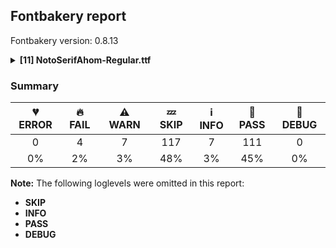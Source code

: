 ## Fontbakery report

Fontbakery version: 0.8.13

<details><summary><b>[11] NotoSerifAhom-Regular.ttf</b></summary><div><details><summary>🔥 <b>FAIL:</b> Version number has increased since previous release on Google Fonts? (<a href="https://font-bakery.readthedocs.io/en/stable/fontbakery/profiles/googlefonts.html#com.google.fonts/check/version_bump">com.google.fonts/check/version_bump</a>)</summary><div>


* 🔥 **FAIL** Version number 2.0059967041015625 is equal to version on Google Fonts.
* 🔥 **FAIL** Version number 2.0059967041015625 is equal to version on Google Fonts GitHub repo.
</div></details><details><summary>🔥 <b>FAIL:</b> Noto fonts must have an ARTICLE.en_us.html file (<a href="https://font-bakery.readthedocs.io/en/stable/fontbakery/profiles/googlefonts.html#com.google.fonts/check/description/noto_has_article">com.google.fonts/check/description/noto_has_article</a>)</summary><div>


* 🔥 **FAIL** This is a Noto font but it lacks an ARTICLE.en_us.html file [code: missing-article]
</div></details><details><summary>🔥 <b>FAIL:</b> Ensure soft_dotted characters lose their dot when combined with marks that replace the dot. (<a href="https://font-bakery.readthedocs.io/en/stable/fontbakery/profiles/universal.html#com.google.fonts/check/soft_dotted">com.google.fonts/check/soft_dotted</a>)</summary><div>


* 🔥 **FAIL** The dot of soft dotted characters used in orthographies must disappear in the following strings: į̀ į́ į̂ į̃ į̄ į̌

The dot of soft dotted characters should disappear in other cases, for example: į̆ į̇ į̈ į̊ į̋ į̒ į̦̀ į̦́ į̦̂ į̦̃ į̦̄ į̦̆ į̦̇ į̦̈ į̦̊ į̦̋ į̦̌ į̦̒ į̧̀ į̧́ [code: soft-dotted]
</div></details><details><summary>🔥 <b>FAIL:</b> Check that texts shape as per expectation (<a href="https://font-bakery.readthedocs.io/en/stable/fontbakery/profiles/<Section: Shaping Checks>.html#com.google.fonts/check/shaping/regression">com.google.fonts/check/shaping/regression</a>)</summary><div>


* 🔥 **FAIL** qa/shaping_tests/ahom.json: Expected and actual shaping not matching
<div class="shaping">


<style type="text/css">
    @font-face {font-family: "TestFont"; src: url(../../fonts/NotoSerifAhom/googlefonts/ttf/NotoSerifAhom-Regular.ttf);}
    .tf { font-family: "TestFont"; }
    .shaping pre { font-size: 1.2rem; }
    .shaping li {
        font-size: 1.2rem;
        border-top: 1px solid #ddd;
        padding: 12px;
        margin-top: 12px;
    }
    .shaping-svg {
        height: 100px;
        margin: 10px;
        transform: matrix(1, 0, 0, -1, 0, 0);
    }
</style>

<h4>qa/shaping_tests/ahom.json: Expected and actual shaping not matching</h4>


</div>
<div class="shaping">

<li>Shaping did not match: <span class="tf">𑜃𑜢𑜤</span> (notofonts/noto-fonts#1372)</li>


<pre>Expected: na_ahom=0+879|iSign_ahom=0@-231,0+0|uSign_ahom=0@-234,0+0</pre>



<pre>Got     : na_ahom=0+648|i_u_ahom=0+275</pre>


Got: <svg class="shaping-svg" xmlns="http://www.w3.org/2000/svg" viewBox="0 0 923 2655" transform="matrix(1 0 0 -1 0 0)">
<path d="M481.0,-24.0Q462.0,-24.0 450.0,-18.0Q438.0,-12.0 438.0,1.0L438.0,156.0L261.0,44.0Q247.0,35.0 225.0,22.5Q203.0,10.0 182.0,0.0Q161.0,-10.0 148.0,-10.0Q132.0,-10.0 126.0,-2.0Q120.0,6.0 120.0,19.0L120.0,525.0Q120.0,539.0 135.0,544.5Q150.0,550.0 166.0,550.0Q184.0,550.0 197.0,544.0Q210.0,538.0 210.0,525.0L210.0,425.0Q248.0,457.0 293.5,488.0Q339.0,519.0 382.0,539.5Q425.0,560.0 456.0,560.0Q503.0,560.0 525.5,537.0Q548.0,514.0 548.0,476.0Q548.0,435.0 530.5,417.0Q513.0,399.0 487.0,399.0Q462.0,399.0 450.5,411.0Q439.0,423.0 435.0,436.0Q431.0,450.0 424.0,460.5Q417.0,471.0 392.0,471.0Q375.0,471.0 342.5,454.5Q310.0,438.0 274.5,413.0Q239.0,388.0 210.0,362.0L210.0,81.0L424.0,214.0Q444.0,227.0 464.5,237.5Q485.0,248.0 498.0,248.0Q513.0,248.0 520.5,236.5Q528.0,225.0 528.0,213.0L528.0,1.0Q528.0,-12.0 515.5,-18.0Q503.0,-24.0 481.0,-24.0Z" transform="translate(0, 1175)"/>
<path d="M228.0,-140.0Q194.0,-140.0 158.0,-132.0Q122.0,-124.0 92.0,-102.5Q62.0,-81.0 43.5,-42.5Q25.0,-4.0 25.0,56.0L25.0,490.0Q-29.0,493.0 -64.5,544.5Q-100.0,596.0 -100.0,701.0Q-100.0,741.0 -86.5,787.0Q-73.0,833.0 -47.5,874.5Q-22.0,916.0 14.5,942.0Q51.0,968.0 98.0,968.0Q142.0,968.0 171.5,941.5Q201.0,915.0 216.0,870.0Q231.0,825.0 231.0,770.0Q231.0,679.0 197.0,613.5Q163.0,548.0 115.0,516.0L115.0,60.0Q115.0,5.0 128.0,-25.0Q141.0,-55.0 164.5,-66.5Q188.0,-78.0 219.0,-78.0Q252.0,-78.0 277.0,-73.0Q302.0,-68.0 321.0,-60.0Q340.0,-52.0 350.0,-52.0Q360.0,-52.0 367.5,-58.0Q375.0,-64.0 375.0,-75.0Q375.0,-90.0 359.5,-102.0Q344.0,-114.0 320.0,-122.5Q296.0,-131.0 271.0,-135.5Q246.0,-140.0 228.0,-140.0ZM53.0,554.0Q94.0,554.0 114.5,584.5Q135.0,615.0 142.0,664.5Q149.0,714.0 149.0,772.0Q149.0,806.0 144.0,836.0Q139.0,866.0 124.5,885.0Q110.0,904.0 83.0,904.0Q56.0,904.0 33.0,886.0Q10.0,868.0 -4.0,821.5Q-18.0,775.0 -18.0,691.0Q-18.0,628.0 0.5,591.0Q19.0,554.0 53.0,554.0Z" transform="translate(648, 1175)"/>
</svg>
 Expected: <svg class="shaping-svg" xmlns="http://www.w3.org/2000/svg" viewBox="0 0 879 2655" transform="matrix(1 0 0 -1 0 0)">
<path d="M481.0,-24.0Q462.0,-24.0 450.0,-18.0Q438.0,-12.0 438.0,1.0L438.0,156.0L261.0,44.0Q247.0,35.0 225.0,22.5Q203.0,10.0 182.0,0.0Q161.0,-10.0 148.0,-10.0Q132.0,-10.0 126.0,-2.0Q120.0,6.0 120.0,19.0L120.0,525.0Q120.0,539.0 135.0,544.5Q150.0,550.0 166.0,550.0Q184.0,550.0 197.0,544.0Q210.0,538.0 210.0,525.0L210.0,425.0Q248.0,457.0 293.5,488.0Q339.0,519.0 382.0,539.5Q425.0,560.0 456.0,560.0Q503.0,560.0 525.5,537.0Q548.0,514.0 548.0,476.0Q548.0,435.0 530.5,417.0Q513.0,399.0 487.0,399.0Q462.0,399.0 450.5,411.0Q439.0,423.0 435.0,436.0Q431.0,450.0 424.0,460.5Q417.0,471.0 392.0,471.0Q375.0,471.0 342.5,454.5Q310.0,438.0 274.5,413.0Q239.0,388.0 210.0,362.0L210.0,81.0L424.0,214.0Q444.0,227.0 464.5,237.5Q485.0,248.0 498.0,248.0Q513.0,248.0 520.5,236.5Q528.0,225.0 528.0,213.0L528.0,1.0Q528.0,-12.0 515.5,-18.0Q503.0,-24.0 481.0,-24.0Z" transform="translate(0, 1175)"/>
<path d="M33.0,490.0Q-24.0,490.0 -62.0,541.0Q-100.0,592.0 -100.0,701.0Q-100.0,741.0 -86.5,787.0Q-73.0,833.0 -47.5,874.5Q-22.0,916.0 14.5,942.0Q51.0,968.0 98.0,968.0Q142.0,968.0 171.5,941.5Q201.0,915.0 216.0,870.0Q231.0,825.0 231.0,770.0Q231.0,685.0 201.5,622.0Q172.0,559.0 126.5,524.5Q81.0,490.0 33.0,490.0ZM53.0,554.0Q94.0,554.0 114.5,584.5Q135.0,615.0 142.0,664.5Q149.0,714.0 149.0,772.0Q149.0,806.0 144.0,836.0Q139.0,866.0 124.5,885.0Q110.0,904.0 83.0,904.0Q56.0,904.0 33.0,886.0Q10.0,868.0 -4.0,821.5Q-18.0,775.0 -18.0,691.0Q-18.0,628.0 0.5,591.0Q19.0,554.0 53.0,554.0Z" transform="translate(648, 1175)"/>
<path d="M-7.0,-330.0Q-41.0,-330.0 -77.0,-322.0Q-113.0,-314.0 -143.0,-292.5Q-173.0,-271.0 -191.5,-232.5Q-210.0,-194.0 -210.0,-134.0L-210.0,-95.0Q-210.0,-82.0 -196.0,-76.0Q-182.0,-70.0 -165.0,-70.0Q-148.0,-70.0 -134.0,-76.0Q-120.0,-82.0 -120.0,-95.0L-120.0,-130.0Q-120.0,-185.0 -107.0,-215.0Q-94.0,-245.0 -70.5,-256.5Q-47.0,-268.0 -16.0,-268.0Q17.0,-268.0 43.0,-263.0Q69.0,-258.0 97.0,-245.0Q103.0,-242.0 111.0,-242.0Q124.0,-242.0 132.0,-248.0Q140.0,-254.0 140.0,-265.0Q140.0,-280.0 124.5,-292.0Q109.0,-304.0 85.0,-312.5Q61.0,-321.0 36.0,-325.5Q11.0,-330.0 -7.0,-330.0Z" transform="translate(645, 1175)"/>
</svg>


</div>
<div class="shaping">

<li>Shaping did not match: <span class="tf">𑜃𑜡 𑜃𑜝𑜡</span> (#1)</li>


<pre>Expected: na_ahom=0+718|aaSign_ahom=0+264|space=2+220|na_ahom=3+718|medialLa_ahom.sm=3@-38,0+0|aaSign_ahom=3+264</pre>



<pre>Got     : na_ahom=0+788|aaSign_ahom=0+264|space=2+220|na_ahom=3+788|medialLa_ahom.sm=3@-108,0+0|aaSign_ahom=3+264</pre>



<pre>                     ^                                           ^                      ^
</pre>


Got: <svg class="shaping-svg" xmlns="http://www.w3.org/2000/svg" viewBox="0 0 2324 2655" transform="matrix(1 0 0 -1 0 0)">
<path d="M481.0,-24.0Q462.0,-24.0 450.0,-18.0Q438.0,-12.0 438.0,1.0L438.0,156.0L261.0,44.0Q247.0,35.0 225.0,22.5Q203.0,10.0 182.0,0.0Q161.0,-10.0 148.0,-10.0Q132.0,-10.0 126.0,-2.0Q120.0,6.0 120.0,19.0L120.0,525.0Q120.0,539.0 135.0,544.5Q150.0,550.0 166.0,550.0Q184.0,550.0 197.0,544.0Q210.0,538.0 210.0,525.0L210.0,425.0Q248.0,457.0 293.5,488.0Q339.0,519.0 382.0,539.5Q425.0,560.0 456.0,560.0Q503.0,560.0 525.5,537.0Q548.0,514.0 548.0,476.0Q548.0,435.0 530.5,417.0Q513.0,399.0 487.0,399.0Q462.0,399.0 450.5,411.0Q439.0,423.0 435.0,436.0Q431.0,450.0 424.0,460.5Q417.0,471.0 392.0,471.0Q375.0,471.0 342.5,454.5Q310.0,438.0 274.5,413.0Q239.0,388.0 210.0,362.0L210.0,81.0L424.0,214.0Q444.0,227.0 464.5,237.5Q485.0,248.0 498.0,248.0Q513.0,248.0 520.5,236.5Q528.0,225.0 528.0,213.0L528.0,1.0Q528.0,-12.0 515.5,-18.0Q503.0,-24.0 481.0,-24.0Z" transform="translate(0, 1175)"/>
<path d="M267.0,-240.0Q167.0,-240.0 115.5,-187.0Q64.0,-134.0 64.0,-34.0L64.0,349.0Q64.0,404.0 54.0,431.0Q44.0,458.0 23.0,467.5Q2.0,477.0 -32.0,477.0Q-50.0,477.0 -65.0,485.5Q-80.0,494.0 -80.0,514.0Q-80.0,560.0 -29.0,560.0Q57.0,560.0 105.5,514.0Q154.0,468.0 154.0,370.0L154.0,-30.0Q154.0,-113.0 183.0,-145.5Q212.0,-178.0 258.0,-178.0Q291.0,-178.0 317.0,-173.0Q343.0,-168.0 371.0,-155.0Q377.0,-152.0 385.0,-152.0Q398.0,-152.0 406.0,-158.0Q414.0,-164.0 414.0,-175.0Q414.0,-190.0 398.5,-202.0Q383.0,-214.0 359.0,-222.5Q335.0,-231.0 310.0,-235.5Q285.0,-240.0 267.0,-240.0Z" transform="translate(788, 1175)"/>
<path d="" transform="translate(1052, 1175)"/>
<path d="M481.0,-24.0Q462.0,-24.0 450.0,-18.0Q438.0,-12.0 438.0,1.0L438.0,156.0L261.0,44.0Q247.0,35.0 225.0,22.5Q203.0,10.0 182.0,0.0Q161.0,-10.0 148.0,-10.0Q132.0,-10.0 126.0,-2.0Q120.0,6.0 120.0,19.0L120.0,525.0Q120.0,539.0 135.0,544.5Q150.0,550.0 166.0,550.0Q184.0,550.0 197.0,544.0Q210.0,538.0 210.0,525.0L210.0,425.0Q248.0,457.0 293.5,488.0Q339.0,519.0 382.0,539.5Q425.0,560.0 456.0,560.0Q503.0,560.0 525.5,537.0Q548.0,514.0 548.0,476.0Q548.0,435.0 530.5,417.0Q513.0,399.0 487.0,399.0Q462.0,399.0 450.5,411.0Q439.0,423.0 435.0,436.0Q431.0,450.0 424.0,460.5Q417.0,471.0 392.0,471.0Q375.0,471.0 342.5,454.5Q310.0,438.0 274.5,413.0Q239.0,388.0 210.0,362.0L210.0,81.0L424.0,214.0Q444.0,227.0 464.5,237.5Q485.0,248.0 498.0,248.0Q513.0,248.0 520.5,236.5Q528.0,225.0 528.0,213.0L528.0,1.0Q528.0,-12.0 515.5,-18.0Q503.0,-24.0 481.0,-24.0Z" transform="translate(1272, 1175)"/>
<path d="M-381.0,-303.0Q-449.0,-303.0 -499.0,-282.0Q-549.0,-261.0 -582.0,-230.5Q-615.0,-200.0 -631.0,-172.0Q-647.0,-144.0 -647.0,-129.0Q-647.0,-117.0 -641.0,-106.5Q-635.0,-96.0 -616.0,-96.0Q-603.0,-96.0 -594.5,-105.0Q-586.0,-114.0 -579.0,-125.0Q-565.0,-145.0 -543.0,-168.5Q-521.0,-192.0 -483.0,-209.0Q-445.0,-226.0 -383.0,-226.0Q-349.0,-226.0 -313.5,-215.5Q-278.0,-205.0 -249.0,-177.0Q-220.0,-149.0 -207.0,-98.0Q-203.0,-84.0 -189.5,-77.0Q-176.0,-70.0 -162.0,-70.0Q-144.0,-70.0 -133.0,-77.0Q-122.0,-84.0 -122.0,-98.0Q-122.0,-112.0 -130.0,-139.5Q-138.0,-167.0 -152.0,-187.0Q-192.0,-248.0 -252.5,-275.5Q-313.0,-303.0 -381.0,-303.0Z" transform="translate(1952, 1175)"/>
<path d="M267.0,-240.0Q167.0,-240.0 115.5,-187.0Q64.0,-134.0 64.0,-34.0L64.0,349.0Q64.0,404.0 54.0,431.0Q44.0,458.0 23.0,467.5Q2.0,477.0 -32.0,477.0Q-50.0,477.0 -65.0,485.5Q-80.0,494.0 -80.0,514.0Q-80.0,560.0 -29.0,560.0Q57.0,560.0 105.5,514.0Q154.0,468.0 154.0,370.0L154.0,-30.0Q154.0,-113.0 183.0,-145.5Q212.0,-178.0 258.0,-178.0Q291.0,-178.0 317.0,-173.0Q343.0,-168.0 371.0,-155.0Q377.0,-152.0 385.0,-152.0Q398.0,-152.0 406.0,-158.0Q414.0,-164.0 414.0,-175.0Q414.0,-190.0 398.5,-202.0Q383.0,-214.0 359.0,-222.5Q335.0,-231.0 310.0,-235.5Q285.0,-240.0 267.0,-240.0Z" transform="translate(2060, 1175)"/>
</svg>
 Expected: <svg class="shaping-svg" xmlns="http://www.w3.org/2000/svg" viewBox="0 0 2184 2655" transform="matrix(1 0 0 -1 0 0)">
<path d="M481.0,-24.0Q462.0,-24.0 450.0,-18.0Q438.0,-12.0 438.0,1.0L438.0,156.0L261.0,44.0Q247.0,35.0 225.0,22.5Q203.0,10.0 182.0,0.0Q161.0,-10.0 148.0,-10.0Q132.0,-10.0 126.0,-2.0Q120.0,6.0 120.0,19.0L120.0,525.0Q120.0,539.0 135.0,544.5Q150.0,550.0 166.0,550.0Q184.0,550.0 197.0,544.0Q210.0,538.0 210.0,525.0L210.0,425.0Q248.0,457.0 293.5,488.0Q339.0,519.0 382.0,539.5Q425.0,560.0 456.0,560.0Q503.0,560.0 525.5,537.0Q548.0,514.0 548.0,476.0Q548.0,435.0 530.5,417.0Q513.0,399.0 487.0,399.0Q462.0,399.0 450.5,411.0Q439.0,423.0 435.0,436.0Q431.0,450.0 424.0,460.5Q417.0,471.0 392.0,471.0Q375.0,471.0 342.5,454.5Q310.0,438.0 274.5,413.0Q239.0,388.0 210.0,362.0L210.0,81.0L424.0,214.0Q444.0,227.0 464.5,237.5Q485.0,248.0 498.0,248.0Q513.0,248.0 520.5,236.5Q528.0,225.0 528.0,213.0L528.0,1.0Q528.0,-12.0 515.5,-18.0Q503.0,-24.0 481.0,-24.0Z" transform="translate(0, 1175)"/>
<path d="M267.0,-240.0Q167.0,-240.0 115.5,-187.0Q64.0,-134.0 64.0,-34.0L64.0,349.0Q64.0,404.0 54.0,431.0Q44.0,458.0 23.0,467.5Q2.0,477.0 -32.0,477.0Q-50.0,477.0 -65.0,485.5Q-80.0,494.0 -80.0,514.0Q-80.0,560.0 -29.0,560.0Q57.0,560.0 105.5,514.0Q154.0,468.0 154.0,370.0L154.0,-30.0Q154.0,-113.0 183.0,-145.5Q212.0,-178.0 258.0,-178.0Q291.0,-178.0 317.0,-173.0Q343.0,-168.0 371.0,-155.0Q377.0,-152.0 385.0,-152.0Q398.0,-152.0 406.0,-158.0Q414.0,-164.0 414.0,-175.0Q414.0,-190.0 398.5,-202.0Q383.0,-214.0 359.0,-222.5Q335.0,-231.0 310.0,-235.5Q285.0,-240.0 267.0,-240.0Z" transform="translate(718, 1175)"/>
<path d="" transform="translate(982, 1175)"/>
<path d="M481.0,-24.0Q462.0,-24.0 450.0,-18.0Q438.0,-12.0 438.0,1.0L438.0,156.0L261.0,44.0Q247.0,35.0 225.0,22.5Q203.0,10.0 182.0,0.0Q161.0,-10.0 148.0,-10.0Q132.0,-10.0 126.0,-2.0Q120.0,6.0 120.0,19.0L120.0,525.0Q120.0,539.0 135.0,544.5Q150.0,550.0 166.0,550.0Q184.0,550.0 197.0,544.0Q210.0,538.0 210.0,525.0L210.0,425.0Q248.0,457.0 293.5,488.0Q339.0,519.0 382.0,539.5Q425.0,560.0 456.0,560.0Q503.0,560.0 525.5,537.0Q548.0,514.0 548.0,476.0Q548.0,435.0 530.5,417.0Q513.0,399.0 487.0,399.0Q462.0,399.0 450.5,411.0Q439.0,423.0 435.0,436.0Q431.0,450.0 424.0,460.5Q417.0,471.0 392.0,471.0Q375.0,471.0 342.5,454.5Q310.0,438.0 274.5,413.0Q239.0,388.0 210.0,362.0L210.0,81.0L424.0,214.0Q444.0,227.0 464.5,237.5Q485.0,248.0 498.0,248.0Q513.0,248.0 520.5,236.5Q528.0,225.0 528.0,213.0L528.0,1.0Q528.0,-12.0 515.5,-18.0Q503.0,-24.0 481.0,-24.0Z" transform="translate(1202, 1175)"/>
<path d="M-381.0,-303.0Q-449.0,-303.0 -499.0,-282.0Q-549.0,-261.0 -582.0,-230.5Q-615.0,-200.0 -631.0,-172.0Q-647.0,-144.0 -647.0,-129.0Q-647.0,-117.0 -641.0,-106.5Q-635.0,-96.0 -616.0,-96.0Q-603.0,-96.0 -594.5,-105.0Q-586.0,-114.0 -579.0,-125.0Q-565.0,-145.0 -543.0,-168.5Q-521.0,-192.0 -483.0,-209.0Q-445.0,-226.0 -383.0,-226.0Q-349.0,-226.0 -313.5,-215.5Q-278.0,-205.0 -249.0,-177.0Q-220.0,-149.0 -207.0,-98.0Q-203.0,-84.0 -189.5,-77.0Q-176.0,-70.0 -162.0,-70.0Q-144.0,-70.0 -133.0,-77.0Q-122.0,-84.0 -122.0,-98.0Q-122.0,-112.0 -130.0,-139.5Q-138.0,-167.0 -152.0,-187.0Q-192.0,-248.0 -252.5,-275.5Q-313.0,-303.0 -381.0,-303.0Z" transform="translate(1882, 1175)"/>
<path d="M267.0,-240.0Q167.0,-240.0 115.5,-187.0Q64.0,-134.0 64.0,-34.0L64.0,349.0Q64.0,404.0 54.0,431.0Q44.0,458.0 23.0,467.5Q2.0,477.0 -32.0,477.0Q-50.0,477.0 -65.0,485.5Q-80.0,494.0 -80.0,514.0Q-80.0,560.0 -29.0,560.0Q57.0,560.0 105.5,514.0Q154.0,468.0 154.0,370.0L154.0,-30.0Q154.0,-113.0 183.0,-145.5Q212.0,-178.0 258.0,-178.0Q291.0,-178.0 317.0,-173.0Q343.0,-168.0 371.0,-155.0Q377.0,-152.0 385.0,-152.0Q398.0,-152.0 406.0,-158.0Q414.0,-164.0 414.0,-175.0Q414.0,-190.0 398.5,-202.0Q383.0,-214.0 359.0,-222.5Q335.0,-231.0 310.0,-235.5Q285.0,-240.0 267.0,-240.0Z" transform="translate(1920, 1175)"/>
</svg>


</div>
<div class="shaping">

<li>Shaping did not match: <span class="tf">𑜅𑜞𑜊 𑜅𑜦𑜊 𑜅𑜝𑜊 𑜀𑜝</span> (#3)</li>


<pre>Expected: t_ja_ahom=0+992|medialRa_ahom.sm=0@-280,0+0|space=3+220|eSign_ahom=4+570|t_ja_ahom=4+1142|space=7+220|t_ja_ahom=8+1142|medialLa_ahom.sm=8@-167,0+0|space=11+220|ka_ahom=12+944|medialLa_ahom=12@16,0+0</pre>



<pre>Got     : t_ja_ahom=0+1142|medialRa_ahom.sm=0@-430,0+0|space=3+220|eSign_ahom=4+570|t_ja_ahom=4+1142|space=7+220|t_ja_ahom=8+1142|medialLa_ahom.sm=8@-167,0+0|space=11+220|ka_ahom=12+944|medialLa_ahom=12@16,0+0</pre>



<pre>                      ^^                      ^^
</pre>


Got: <svg class="shaping-svg" xmlns="http://www.w3.org/2000/svg" viewBox="0 0 5600 2655" transform="matrix(1 0 0 -1 0 0)">
<path d="M213.0,-14.0Q173.0,-14.0 138.0,3.5Q103.0,21.0 81.5,61.0Q60.0,101.0 60.0,169.0Q60.0,242.0 83.0,312.0Q106.0,382.0 144.0,438.0Q182.0,494.0 227.0,527.0Q272.0,560.0 315.0,560.0Q375.0,560.0 410.0,527.5Q445.0,495.0 461.0,439.0Q477.0,383.0 479.0,313.0L484.0,180.0L556.0,428.0Q576.0,499.0 593.0,529.5Q610.0,560.0 629.0,560.0Q644.0,560.0 657.5,551.5Q671.0,543.0 682.5,516.5Q694.0,490.0 704.0,435.0L750.0,177.0Q763.0,104.0 779.0,76.0Q795.0,48.0 830.0,48.0Q872.0,48.0 907.0,86.0Q942.0,124.0 962.5,187.0Q983.0,250.0 983.0,324.0Q983.0,361.0 972.0,381.5Q961.0,402.0 943.5,413.0Q926.0,424.0 908.0,431.0Q878.0,444.0 864.5,464.0Q851.0,484.0 851.0,503.0Q851.0,528.0 867.5,544.0Q884.0,560.0 911.0,560.0Q947.0,560.0 981.5,539.0Q1016.0,518.0 1039.0,471.0Q1062.0,424.0 1062.0,345.0Q1062.0,269.0 1041.0,204.0Q1020.0,139.0 984.0,90.0Q948.0,41.0 903.5,13.5Q859.0,-14.0 812.0,-14.0Q757.0,-14.0 725.0,14.0Q693.0,42.0 677.5,87.0Q662.0,132.0 653.0,183.0L633.0,302.0Q628.0,334.0 623.5,354.0Q619.0,374.0 611.0,374.0Q605.0,374.0 596.0,349.5Q587.0,325.0 576.0,286.0Q565.0,247.0 554.0,205.0L514.0,54.0Q507.0,29.0 494.0,19.5Q481.0,10.0 471.0,10.0Q461.0,10.0 451.5,12.5Q442.0,15.0 434.5,27.0Q427.0,39.0 423.0,66.0L409.0,180.0Q396.0,130.0 371.0,85.5Q346.0,41.0 307.5,13.5Q269.0,-14.0 213.0,-14.0ZM234.0,68.0Q249.0,68.0 270.5,77.5Q292.0,87.0 315.0,113.5Q338.0,140.0 358.5,189.0Q379.0,238.0 393.0,317.0L393.0,347.0Q393.0,424.0 369.0,453.5Q345.0,483.0 309.0,483.0Q275.0,483.0 239.0,450.0Q203.0,417.0 178.5,353.0Q154.0,289.0 154.0,196.0Q154.0,142.0 172.5,105.0Q191.0,68.0 234.0,68.0Z" transform="translate(0, 1175)"/>
<path d="M-455.0,-303.0Q-546.0,-303.0 -616.5,-272.0Q-687.0,-241.0 -738.5,-186.5Q-790.0,-132.0 -823.5,-61.5Q-857.0,9.0 -873.5,88.5Q-890.0,168.0 -890.0,249.0Q-890.0,363.0 -853.0,462.5Q-816.0,562.0 -750.0,638.0Q-684.0,714.0 -595.0,757.0Q-506.0,800.0 -402.0,800.0Q-315.0,800.0 -251.0,786.0Q-187.0,772.0 -144.0,752.0Q-122.0,742.0 -122.0,720.0Q-122.0,707.0 -130.5,700.0Q-139.0,693.0 -151.0,693.0Q-166.0,693.0 -184.0,700.0Q-209.0,709.0 -262.0,721.0Q-315.0,733.0 -410.0,733.0Q-488.0,733.0 -558.0,704.0Q-628.0,675.0 -681.5,615.5Q-735.0,556.0 -765.5,465.0Q-796.0,374.0 -796.0,251.0Q-796.0,184.0 -785.5,116.0Q-775.0,48.0 -752.0,-13.5Q-729.0,-75.0 -690.0,-123.0Q-651.0,-171.0 -593.5,-198.5Q-536.0,-226.0 -458.0,-226.0Q-419.0,-226.0 -374.0,-214.0Q-329.0,-202.0 -289.5,-173.5Q-250.0,-145.0 -228.0,-96.0Q-216.0,-70.0 -181.0,-70.0Q-137.0,-70.0 -137.0,-95.0Q-137.0,-116.0 -153.5,-144.0Q-170.0,-172.0 -190.0,-194.0Q-222.0,-228.0 -268.5,-252.5Q-315.0,-277.0 -364.0,-290.0Q-413.0,-303.0 -455.0,-303.0Z" transform="translate(712, 1175)"/>
<path d="" transform="translate(1142, 1175)"/>
<path d="M295.0,-14.0Q280.0,-14.0 268.0,-6.5Q256.0,1.0 256.0,20.0Q256.0,31.0 260.0,40.0L361.0,316.0Q337.0,413.0 290.5,453.0Q244.0,493.0 188.0,493.0Q142.0,493.0 119.5,477.0Q97.0,461.0 97.0,447.0Q97.0,437.0 103.0,432.5Q109.0,428.0 118.0,425.0Q144.0,417.0 158.5,404.0Q173.0,391.0 173.0,366.0Q173.0,341.0 157.5,324.0Q142.0,307.0 110.0,307.0Q71.0,307.0 45.5,334.0Q20.0,361.0 20.0,409.0Q20.0,449.0 39.5,483.0Q59.0,517.0 97.5,538.5Q136.0,560.0 193.0,560.0Q264.0,560.0 317.5,521.5Q371.0,483.0 399.0,423.0L571.0,897.0Q579.0,918.0 589.0,926.0Q599.0,934.0 613.0,934.0Q628.0,934.0 639.0,925.0Q650.0,916.0 650.0,900.0Q650.0,890.0 646.0,877.5Q642.0,865.0 640.0,861.0L335.0,23.0Q328.0,2.0 318.5,-6.0Q309.0,-14.0 295.0,-14.0Z" transform="translate(1362, 1175)"/>
<path d="M213.0,-14.0Q173.0,-14.0 138.0,3.5Q103.0,21.0 81.5,61.0Q60.0,101.0 60.0,169.0Q60.0,242.0 83.0,312.0Q106.0,382.0 144.0,438.0Q182.0,494.0 227.0,527.0Q272.0,560.0 315.0,560.0Q375.0,560.0 410.0,527.5Q445.0,495.0 461.0,439.0Q477.0,383.0 479.0,313.0L484.0,180.0L556.0,428.0Q576.0,499.0 593.0,529.5Q610.0,560.0 629.0,560.0Q644.0,560.0 657.5,551.5Q671.0,543.0 682.5,516.5Q694.0,490.0 704.0,435.0L750.0,177.0Q763.0,104.0 779.0,76.0Q795.0,48.0 830.0,48.0Q872.0,48.0 907.0,86.0Q942.0,124.0 962.5,187.0Q983.0,250.0 983.0,324.0Q983.0,361.0 972.0,381.5Q961.0,402.0 943.5,413.0Q926.0,424.0 908.0,431.0Q878.0,444.0 864.5,464.0Q851.0,484.0 851.0,503.0Q851.0,528.0 867.5,544.0Q884.0,560.0 911.0,560.0Q947.0,560.0 981.5,539.0Q1016.0,518.0 1039.0,471.0Q1062.0,424.0 1062.0,345.0Q1062.0,269.0 1041.0,204.0Q1020.0,139.0 984.0,90.0Q948.0,41.0 903.5,13.5Q859.0,-14.0 812.0,-14.0Q757.0,-14.0 725.0,14.0Q693.0,42.0 677.5,87.0Q662.0,132.0 653.0,183.0L633.0,302.0Q628.0,334.0 623.5,354.0Q619.0,374.0 611.0,374.0Q605.0,374.0 596.0,349.5Q587.0,325.0 576.0,286.0Q565.0,247.0 554.0,205.0L514.0,54.0Q507.0,29.0 494.0,19.5Q481.0,10.0 471.0,10.0Q461.0,10.0 451.5,12.5Q442.0,15.0 434.5,27.0Q427.0,39.0 423.0,66.0L409.0,180.0Q396.0,130.0 371.0,85.5Q346.0,41.0 307.5,13.5Q269.0,-14.0 213.0,-14.0ZM234.0,68.0Q249.0,68.0 270.5,77.5Q292.0,87.0 315.0,113.5Q338.0,140.0 358.5,189.0Q379.0,238.0 393.0,317.0L393.0,347.0Q393.0,424.0 369.0,453.5Q345.0,483.0 309.0,483.0Q275.0,483.0 239.0,450.0Q203.0,417.0 178.5,353.0Q154.0,289.0 154.0,196.0Q154.0,142.0 172.5,105.0Q191.0,68.0 234.0,68.0Z" transform="translate(1932, 1175)"/>
<path d="" transform="translate(3074, 1175)"/>
<path d="M213.0,-14.0Q173.0,-14.0 138.0,3.5Q103.0,21.0 81.5,61.0Q60.0,101.0 60.0,169.0Q60.0,242.0 83.0,312.0Q106.0,382.0 144.0,438.0Q182.0,494.0 227.0,527.0Q272.0,560.0 315.0,560.0Q375.0,560.0 410.0,527.5Q445.0,495.0 461.0,439.0Q477.0,383.0 479.0,313.0L484.0,180.0L556.0,428.0Q576.0,499.0 593.0,529.5Q610.0,560.0 629.0,560.0Q644.0,560.0 657.5,551.5Q671.0,543.0 682.5,516.5Q694.0,490.0 704.0,435.0L750.0,177.0Q763.0,104.0 779.0,76.0Q795.0,48.0 830.0,48.0Q872.0,48.0 907.0,86.0Q942.0,124.0 962.5,187.0Q983.0,250.0 983.0,324.0Q983.0,361.0 972.0,381.5Q961.0,402.0 943.5,413.0Q926.0,424.0 908.0,431.0Q878.0,444.0 864.5,464.0Q851.0,484.0 851.0,503.0Q851.0,528.0 867.5,544.0Q884.0,560.0 911.0,560.0Q947.0,560.0 981.5,539.0Q1016.0,518.0 1039.0,471.0Q1062.0,424.0 1062.0,345.0Q1062.0,269.0 1041.0,204.0Q1020.0,139.0 984.0,90.0Q948.0,41.0 903.5,13.5Q859.0,-14.0 812.0,-14.0Q757.0,-14.0 725.0,14.0Q693.0,42.0 677.5,87.0Q662.0,132.0 653.0,183.0L633.0,302.0Q628.0,334.0 623.5,354.0Q619.0,374.0 611.0,374.0Q605.0,374.0 596.0,349.5Q587.0,325.0 576.0,286.0Q565.0,247.0 554.0,205.0L514.0,54.0Q507.0,29.0 494.0,19.5Q481.0,10.0 471.0,10.0Q461.0,10.0 451.5,12.5Q442.0,15.0 434.5,27.0Q427.0,39.0 423.0,66.0L409.0,180.0Q396.0,130.0 371.0,85.5Q346.0,41.0 307.5,13.5Q269.0,-14.0 213.0,-14.0ZM234.0,68.0Q249.0,68.0 270.5,77.5Q292.0,87.0 315.0,113.5Q338.0,140.0 358.5,189.0Q379.0,238.0 393.0,317.0L393.0,347.0Q393.0,424.0 369.0,453.5Q345.0,483.0 309.0,483.0Q275.0,483.0 239.0,450.0Q203.0,417.0 178.5,353.0Q154.0,289.0 154.0,196.0Q154.0,142.0 172.5,105.0Q191.0,68.0 234.0,68.0Z" transform="translate(3294, 1175)"/>
<path d="M-381.0,-303.0Q-449.0,-303.0 -499.0,-282.0Q-549.0,-261.0 -582.0,-230.5Q-615.0,-200.0 -631.0,-172.0Q-647.0,-144.0 -647.0,-129.0Q-647.0,-117.0 -641.0,-106.5Q-635.0,-96.0 -616.0,-96.0Q-603.0,-96.0 -594.5,-105.0Q-586.0,-114.0 -579.0,-125.0Q-565.0,-145.0 -543.0,-168.5Q-521.0,-192.0 -483.0,-209.0Q-445.0,-226.0 -383.0,-226.0Q-349.0,-226.0 -313.5,-215.5Q-278.0,-205.0 -249.0,-177.0Q-220.0,-149.0 -207.0,-98.0Q-203.0,-84.0 -189.5,-77.0Q-176.0,-70.0 -162.0,-70.0Q-144.0,-70.0 -133.0,-77.0Q-122.0,-84.0 -122.0,-98.0Q-122.0,-112.0 -130.0,-139.5Q-138.0,-167.0 -152.0,-187.0Q-192.0,-248.0 -252.5,-275.5Q-313.0,-303.0 -381.0,-303.0Z" transform="translate(4269, 1175)"/>
<path d="" transform="translate(4436, 1175)"/>
<path d="M180.0,-10.0Q164.0,-10.0 149.0,-4.0Q134.0,2.0 134.0,15.0L134.0,336.0Q134.0,392.0 106.5,426.0Q79.0,460.0 36.0,477.0Q20.0,483.0 20.0,499.0Q20.0,511.0 27.0,525.5Q34.0,540.0 45.0,550.0Q56.0,560.0 66.0,560.0Q96.0,560.0 124.5,540.0Q153.0,520.0 175.0,489.5Q197.0,459.0 206.0,427.0Q231.0,456.0 265.5,487.0Q300.0,518.0 338.0,539.0Q376.0,560.0 410.0,560.0Q436.0,560.0 458.5,550.5Q481.0,541.0 497.0,515.5Q513.0,490.0 520.0,442.0Q545.0,470.0 577.5,497.0Q610.0,524.0 644.5,542.0Q679.0,560.0 710.0,560.0Q741.0,560.0 767.0,546.0Q793.0,532.0 808.5,492.5Q824.0,453.0 824.0,377.0L824.0,15.0Q824.0,2.0 810.5,-4.0Q797.0,-10.0 781.0,-10.0Q763.0,-10.0 748.5,-4.0Q734.0,2.0 734.0,15.0L734.0,353.0Q734.0,424.0 720.0,451.0Q706.0,478.0 673.0,478.0Q655.0,478.0 629.5,462.0Q604.0,446.0 576.5,420.0Q549.0,394.0 524.0,362.0L524.0,15.0Q524.0,2.0 510.0,-4.0Q496.0,-10.0 479.0,-10.0Q462.0,-10.0 448.0,-4.0Q434.0,2.0 434.0,15.0L434.0,353.0Q434.0,424.0 420.0,451.0Q406.0,478.0 373.0,478.0Q355.0,478.0 329.0,462.0Q303.0,446.0 275.5,420.0Q248.0,394.0 223.0,362.0Q224.0,359.0 224.0,354.0L224.0,15.0Q224.0,2.0 211.0,-4.0Q198.0,-10.0 180.0,-10.0Z" transform="translate(4656, 1175)"/>
<path d="M-488.0,-303.0Q-567.0,-303.0 -631.5,-283.0Q-696.0,-263.0 -743.0,-233.5Q-790.0,-204.0 -815.5,-175.5Q-841.0,-147.0 -841.0,-129.0Q-841.0,-117.0 -835.0,-106.5Q-829.0,-96.0 -810.0,-96.0Q-805.0,-96.0 -797.0,-100.5Q-789.0,-105.0 -785.0,-109.0Q-758.0,-134.0 -717.5,-161.5Q-677.0,-189.0 -620.5,-207.5Q-564.0,-226.0 -488.0,-226.0Q-432.0,-226.0 -378.5,-212.0Q-325.0,-198.0 -284.0,-168.5Q-243.0,-139.0 -227.0,-93.0Q-222.0,-80.0 -207.5,-75.0Q-193.0,-70.0 -177.0,-70.0Q-160.0,-70.0 -148.5,-77.0Q-137.0,-84.0 -137.0,-95.0Q-138.0,-117.0 -147.0,-135.5Q-156.0,-154.0 -169.0,-171.0Q-202.0,-215.0 -252.5,-244.5Q-303.0,-274.0 -363.5,-288.5Q-424.0,-303.0 -488.0,-303.0Z" transform="translate(5616, 1175)"/>
</svg>
 Expected: <svg class="shaping-svg" xmlns="http://www.w3.org/2000/svg" viewBox="0 0 5450 2655" transform="matrix(1 0 0 -1 0 0)">
<path d="M213.0,-14.0Q173.0,-14.0 138.0,3.5Q103.0,21.0 81.5,61.0Q60.0,101.0 60.0,169.0Q60.0,242.0 83.0,312.0Q106.0,382.0 144.0,438.0Q182.0,494.0 227.0,527.0Q272.0,560.0 315.0,560.0Q375.0,560.0 410.0,527.5Q445.0,495.0 461.0,439.0Q477.0,383.0 479.0,313.0L484.0,180.0L556.0,428.0Q576.0,499.0 593.0,529.5Q610.0,560.0 629.0,560.0Q644.0,560.0 657.5,551.5Q671.0,543.0 682.5,516.5Q694.0,490.0 704.0,435.0L750.0,177.0Q763.0,104.0 779.0,76.0Q795.0,48.0 830.0,48.0Q872.0,48.0 907.0,86.0Q942.0,124.0 962.5,187.0Q983.0,250.0 983.0,324.0Q983.0,361.0 972.0,381.5Q961.0,402.0 943.5,413.0Q926.0,424.0 908.0,431.0Q878.0,444.0 864.5,464.0Q851.0,484.0 851.0,503.0Q851.0,528.0 867.5,544.0Q884.0,560.0 911.0,560.0Q947.0,560.0 981.5,539.0Q1016.0,518.0 1039.0,471.0Q1062.0,424.0 1062.0,345.0Q1062.0,269.0 1041.0,204.0Q1020.0,139.0 984.0,90.0Q948.0,41.0 903.5,13.5Q859.0,-14.0 812.0,-14.0Q757.0,-14.0 725.0,14.0Q693.0,42.0 677.5,87.0Q662.0,132.0 653.0,183.0L633.0,302.0Q628.0,334.0 623.5,354.0Q619.0,374.0 611.0,374.0Q605.0,374.0 596.0,349.5Q587.0,325.0 576.0,286.0Q565.0,247.0 554.0,205.0L514.0,54.0Q507.0,29.0 494.0,19.5Q481.0,10.0 471.0,10.0Q461.0,10.0 451.5,12.5Q442.0,15.0 434.5,27.0Q427.0,39.0 423.0,66.0L409.0,180.0Q396.0,130.0 371.0,85.5Q346.0,41.0 307.5,13.5Q269.0,-14.0 213.0,-14.0ZM234.0,68.0Q249.0,68.0 270.5,77.5Q292.0,87.0 315.0,113.5Q338.0,140.0 358.5,189.0Q379.0,238.0 393.0,317.0L393.0,347.0Q393.0,424.0 369.0,453.5Q345.0,483.0 309.0,483.0Q275.0,483.0 239.0,450.0Q203.0,417.0 178.5,353.0Q154.0,289.0 154.0,196.0Q154.0,142.0 172.5,105.0Q191.0,68.0 234.0,68.0Z" transform="translate(0, 1175)"/>
<path d="M-455.0,-303.0Q-546.0,-303.0 -616.5,-272.0Q-687.0,-241.0 -738.5,-186.5Q-790.0,-132.0 -823.5,-61.5Q-857.0,9.0 -873.5,88.5Q-890.0,168.0 -890.0,249.0Q-890.0,363.0 -853.0,462.5Q-816.0,562.0 -750.0,638.0Q-684.0,714.0 -595.0,757.0Q-506.0,800.0 -402.0,800.0Q-315.0,800.0 -251.0,786.0Q-187.0,772.0 -144.0,752.0Q-122.0,742.0 -122.0,720.0Q-122.0,707.0 -130.5,700.0Q-139.0,693.0 -151.0,693.0Q-166.0,693.0 -184.0,700.0Q-209.0,709.0 -262.0,721.0Q-315.0,733.0 -410.0,733.0Q-488.0,733.0 -558.0,704.0Q-628.0,675.0 -681.5,615.5Q-735.0,556.0 -765.5,465.0Q-796.0,374.0 -796.0,251.0Q-796.0,184.0 -785.5,116.0Q-775.0,48.0 -752.0,-13.5Q-729.0,-75.0 -690.0,-123.0Q-651.0,-171.0 -593.5,-198.5Q-536.0,-226.0 -458.0,-226.0Q-419.0,-226.0 -374.0,-214.0Q-329.0,-202.0 -289.5,-173.5Q-250.0,-145.0 -228.0,-96.0Q-216.0,-70.0 -181.0,-70.0Q-137.0,-70.0 -137.0,-95.0Q-137.0,-116.0 -153.5,-144.0Q-170.0,-172.0 -190.0,-194.0Q-222.0,-228.0 -268.5,-252.5Q-315.0,-277.0 -364.0,-290.0Q-413.0,-303.0 -455.0,-303.0Z" transform="translate(712, 1175)"/>
<path d="" transform="translate(992, 1175)"/>
<path d="M295.0,-14.0Q280.0,-14.0 268.0,-6.5Q256.0,1.0 256.0,20.0Q256.0,31.0 260.0,40.0L361.0,316.0Q337.0,413.0 290.5,453.0Q244.0,493.0 188.0,493.0Q142.0,493.0 119.5,477.0Q97.0,461.0 97.0,447.0Q97.0,437.0 103.0,432.5Q109.0,428.0 118.0,425.0Q144.0,417.0 158.5,404.0Q173.0,391.0 173.0,366.0Q173.0,341.0 157.5,324.0Q142.0,307.0 110.0,307.0Q71.0,307.0 45.5,334.0Q20.0,361.0 20.0,409.0Q20.0,449.0 39.5,483.0Q59.0,517.0 97.5,538.5Q136.0,560.0 193.0,560.0Q264.0,560.0 317.5,521.5Q371.0,483.0 399.0,423.0L571.0,897.0Q579.0,918.0 589.0,926.0Q599.0,934.0 613.0,934.0Q628.0,934.0 639.0,925.0Q650.0,916.0 650.0,900.0Q650.0,890.0 646.0,877.5Q642.0,865.0 640.0,861.0L335.0,23.0Q328.0,2.0 318.5,-6.0Q309.0,-14.0 295.0,-14.0Z" transform="translate(1212, 1175)"/>
<path d="M213.0,-14.0Q173.0,-14.0 138.0,3.5Q103.0,21.0 81.5,61.0Q60.0,101.0 60.0,169.0Q60.0,242.0 83.0,312.0Q106.0,382.0 144.0,438.0Q182.0,494.0 227.0,527.0Q272.0,560.0 315.0,560.0Q375.0,560.0 410.0,527.5Q445.0,495.0 461.0,439.0Q477.0,383.0 479.0,313.0L484.0,180.0L556.0,428.0Q576.0,499.0 593.0,529.5Q610.0,560.0 629.0,560.0Q644.0,560.0 657.5,551.5Q671.0,543.0 682.5,516.5Q694.0,490.0 704.0,435.0L750.0,177.0Q763.0,104.0 779.0,76.0Q795.0,48.0 830.0,48.0Q872.0,48.0 907.0,86.0Q942.0,124.0 962.5,187.0Q983.0,250.0 983.0,324.0Q983.0,361.0 972.0,381.5Q961.0,402.0 943.5,413.0Q926.0,424.0 908.0,431.0Q878.0,444.0 864.5,464.0Q851.0,484.0 851.0,503.0Q851.0,528.0 867.5,544.0Q884.0,560.0 911.0,560.0Q947.0,560.0 981.5,539.0Q1016.0,518.0 1039.0,471.0Q1062.0,424.0 1062.0,345.0Q1062.0,269.0 1041.0,204.0Q1020.0,139.0 984.0,90.0Q948.0,41.0 903.5,13.5Q859.0,-14.0 812.0,-14.0Q757.0,-14.0 725.0,14.0Q693.0,42.0 677.5,87.0Q662.0,132.0 653.0,183.0L633.0,302.0Q628.0,334.0 623.5,354.0Q619.0,374.0 611.0,374.0Q605.0,374.0 596.0,349.5Q587.0,325.0 576.0,286.0Q565.0,247.0 554.0,205.0L514.0,54.0Q507.0,29.0 494.0,19.5Q481.0,10.0 471.0,10.0Q461.0,10.0 451.5,12.5Q442.0,15.0 434.5,27.0Q427.0,39.0 423.0,66.0L409.0,180.0Q396.0,130.0 371.0,85.5Q346.0,41.0 307.5,13.5Q269.0,-14.0 213.0,-14.0ZM234.0,68.0Q249.0,68.0 270.5,77.5Q292.0,87.0 315.0,113.5Q338.0,140.0 358.5,189.0Q379.0,238.0 393.0,317.0L393.0,347.0Q393.0,424.0 369.0,453.5Q345.0,483.0 309.0,483.0Q275.0,483.0 239.0,450.0Q203.0,417.0 178.5,353.0Q154.0,289.0 154.0,196.0Q154.0,142.0 172.5,105.0Q191.0,68.0 234.0,68.0Z" transform="translate(1782, 1175)"/>
<path d="" transform="translate(2924, 1175)"/>
<path d="M213.0,-14.0Q173.0,-14.0 138.0,3.5Q103.0,21.0 81.5,61.0Q60.0,101.0 60.0,169.0Q60.0,242.0 83.0,312.0Q106.0,382.0 144.0,438.0Q182.0,494.0 227.0,527.0Q272.0,560.0 315.0,560.0Q375.0,560.0 410.0,527.5Q445.0,495.0 461.0,439.0Q477.0,383.0 479.0,313.0L484.0,180.0L556.0,428.0Q576.0,499.0 593.0,529.5Q610.0,560.0 629.0,560.0Q644.0,560.0 657.5,551.5Q671.0,543.0 682.5,516.5Q694.0,490.0 704.0,435.0L750.0,177.0Q763.0,104.0 779.0,76.0Q795.0,48.0 830.0,48.0Q872.0,48.0 907.0,86.0Q942.0,124.0 962.5,187.0Q983.0,250.0 983.0,324.0Q983.0,361.0 972.0,381.5Q961.0,402.0 943.5,413.0Q926.0,424.0 908.0,431.0Q878.0,444.0 864.5,464.0Q851.0,484.0 851.0,503.0Q851.0,528.0 867.5,544.0Q884.0,560.0 911.0,560.0Q947.0,560.0 981.5,539.0Q1016.0,518.0 1039.0,471.0Q1062.0,424.0 1062.0,345.0Q1062.0,269.0 1041.0,204.0Q1020.0,139.0 984.0,90.0Q948.0,41.0 903.5,13.5Q859.0,-14.0 812.0,-14.0Q757.0,-14.0 725.0,14.0Q693.0,42.0 677.5,87.0Q662.0,132.0 653.0,183.0L633.0,302.0Q628.0,334.0 623.5,354.0Q619.0,374.0 611.0,374.0Q605.0,374.0 596.0,349.5Q587.0,325.0 576.0,286.0Q565.0,247.0 554.0,205.0L514.0,54.0Q507.0,29.0 494.0,19.5Q481.0,10.0 471.0,10.0Q461.0,10.0 451.5,12.5Q442.0,15.0 434.5,27.0Q427.0,39.0 423.0,66.0L409.0,180.0Q396.0,130.0 371.0,85.5Q346.0,41.0 307.5,13.5Q269.0,-14.0 213.0,-14.0ZM234.0,68.0Q249.0,68.0 270.5,77.5Q292.0,87.0 315.0,113.5Q338.0,140.0 358.5,189.0Q379.0,238.0 393.0,317.0L393.0,347.0Q393.0,424.0 369.0,453.5Q345.0,483.0 309.0,483.0Q275.0,483.0 239.0,450.0Q203.0,417.0 178.5,353.0Q154.0,289.0 154.0,196.0Q154.0,142.0 172.5,105.0Q191.0,68.0 234.0,68.0Z" transform="translate(3144, 1175)"/>
<path d="M-381.0,-303.0Q-449.0,-303.0 -499.0,-282.0Q-549.0,-261.0 -582.0,-230.5Q-615.0,-200.0 -631.0,-172.0Q-647.0,-144.0 -647.0,-129.0Q-647.0,-117.0 -641.0,-106.5Q-635.0,-96.0 -616.0,-96.0Q-603.0,-96.0 -594.5,-105.0Q-586.0,-114.0 -579.0,-125.0Q-565.0,-145.0 -543.0,-168.5Q-521.0,-192.0 -483.0,-209.0Q-445.0,-226.0 -383.0,-226.0Q-349.0,-226.0 -313.5,-215.5Q-278.0,-205.0 -249.0,-177.0Q-220.0,-149.0 -207.0,-98.0Q-203.0,-84.0 -189.5,-77.0Q-176.0,-70.0 -162.0,-70.0Q-144.0,-70.0 -133.0,-77.0Q-122.0,-84.0 -122.0,-98.0Q-122.0,-112.0 -130.0,-139.5Q-138.0,-167.0 -152.0,-187.0Q-192.0,-248.0 -252.5,-275.5Q-313.0,-303.0 -381.0,-303.0Z" transform="translate(4119, 1175)"/>
<path d="" transform="translate(4286, 1175)"/>
<path d="M180.0,-10.0Q164.0,-10.0 149.0,-4.0Q134.0,2.0 134.0,15.0L134.0,336.0Q134.0,392.0 106.5,426.0Q79.0,460.0 36.0,477.0Q20.0,483.0 20.0,499.0Q20.0,511.0 27.0,525.5Q34.0,540.0 45.0,550.0Q56.0,560.0 66.0,560.0Q96.0,560.0 124.5,540.0Q153.0,520.0 175.0,489.5Q197.0,459.0 206.0,427.0Q231.0,456.0 265.5,487.0Q300.0,518.0 338.0,539.0Q376.0,560.0 410.0,560.0Q436.0,560.0 458.5,550.5Q481.0,541.0 497.0,515.5Q513.0,490.0 520.0,442.0Q545.0,470.0 577.5,497.0Q610.0,524.0 644.5,542.0Q679.0,560.0 710.0,560.0Q741.0,560.0 767.0,546.0Q793.0,532.0 808.5,492.5Q824.0,453.0 824.0,377.0L824.0,15.0Q824.0,2.0 810.5,-4.0Q797.0,-10.0 781.0,-10.0Q763.0,-10.0 748.5,-4.0Q734.0,2.0 734.0,15.0L734.0,353.0Q734.0,424.0 720.0,451.0Q706.0,478.0 673.0,478.0Q655.0,478.0 629.5,462.0Q604.0,446.0 576.5,420.0Q549.0,394.0 524.0,362.0L524.0,15.0Q524.0,2.0 510.0,-4.0Q496.0,-10.0 479.0,-10.0Q462.0,-10.0 448.0,-4.0Q434.0,2.0 434.0,15.0L434.0,353.0Q434.0,424.0 420.0,451.0Q406.0,478.0 373.0,478.0Q355.0,478.0 329.0,462.0Q303.0,446.0 275.5,420.0Q248.0,394.0 223.0,362.0Q224.0,359.0 224.0,354.0L224.0,15.0Q224.0,2.0 211.0,-4.0Q198.0,-10.0 180.0,-10.0Z" transform="translate(4506, 1175)"/>
<path d="M-488.0,-303.0Q-567.0,-303.0 -631.5,-283.0Q-696.0,-263.0 -743.0,-233.5Q-790.0,-204.0 -815.5,-175.5Q-841.0,-147.0 -841.0,-129.0Q-841.0,-117.0 -835.0,-106.5Q-829.0,-96.0 -810.0,-96.0Q-805.0,-96.0 -797.0,-100.5Q-789.0,-105.0 -785.0,-109.0Q-758.0,-134.0 -717.5,-161.5Q-677.0,-189.0 -620.5,-207.5Q-564.0,-226.0 -488.0,-226.0Q-432.0,-226.0 -378.5,-212.0Q-325.0,-198.0 -284.0,-168.5Q-243.0,-139.0 -227.0,-93.0Q-222.0,-80.0 -207.5,-75.0Q-193.0,-70.0 -177.0,-70.0Q-160.0,-70.0 -148.5,-77.0Q-137.0,-84.0 -137.0,-95.0Q-138.0,-117.0 -147.0,-135.5Q-156.0,-154.0 -169.0,-171.0Q-202.0,-215.0 -252.5,-244.5Q-303.0,-274.0 -363.5,-288.5Q-424.0,-303.0 -488.0,-303.0Z" transform="translate(5466, 1175)"/>
</svg>


</div> [code: shaping-regression]
</div></details><details><summary>⚠ <b>WARN:</b> Ensure fonts have ScriptLangTags declared on the 'meta' table. (<a href="https://font-bakery.readthedocs.io/en/stable/fontbakery/profiles/googlefonts.html#com.google.fonts/check/meta/script_lang_tags">com.google.fonts/check/meta/script_lang_tags</a>)</summary><div>


* ⚠ **WARN** This font file does not have a 'meta' table. [code: lacks-meta-table]
</div></details><details><summary>⚠ <b>WARN:</b> Font has **proper** whitespace glyph names? (<a href="https://font-bakery.readthedocs.io/en/stable/fontbakery/profiles/universal.html#com.google.fonts/check/whitespace_glyphnames">com.google.fonts/check/whitespace_glyphnames</a>)</summary><div>


* ⚠ **WARN** Glyph 0x00A0 is called "nbspace": Change to "uni00A0" [code: not-recommended-00a0]
</div></details><details><summary>⚠ <b>WARN:</b> Check if each glyph has the recommended amount of contours. (<a href="https://font-bakery.readthedocs.io/en/stable/fontbakery/profiles/universal.html#com.google.fonts/check/contour_count">com.google.fonts/check/contour_count</a>)</summary><div>


* ⚠ **WARN** This check inspects the glyph outlines and detects the total number of contours in each of them. The expected values are infered from the typical ammounts of contours observed in a large collection of reference font families. The divergences listed below may simply indicate a significantly different design on some of your glyphs. On the other hand, some of these may flag actual bugs in the font such as glyphs mapped to an incorrect codepoint. Please consider reviewing the design and codepoint assignment of these to make sure they are correct.

The following glyphs do not have the recommended number of contours:

	- Glyph name: aogonek	Contours detected: 3	Expected: 2

	- Glyph name: Uogonek	Contours detected: 2	Expected: 1

	- Glyph name: uogonek	Contours detected: 2	Expected: 1

	- Glyph name: Uogonek	Contours detected: 2	Expected: 1

	- Glyph name: aogonek	Contours detected: 3	Expected: 2 

	- Glyph name: uogonek	Contours detected: 2	Expected: 1
 [code: contour-count]
</div></details><details><summary>⚠ <b>WARN:</b> Check math signs have the same width. (<a href="https://font-bakery.readthedocs.io/en/stable/fontbakery/profiles/universal.html#com.google.fonts/check/math_signs_width">com.google.fonts/check/math_signs_width</a>)</summary><div>


* ⚠ **WARN** The most common width is 559 among a set of 6 math glyphs.
The following math glyphs have a different width, though:

Width = 310:
minus
 [code: width-outliers]
</div></details><details><summary>⚠ <b>WARN:</b> Are there any misaligned on-curve points? (<a href="https://font-bakery.readthedocs.io/en/stable/fontbakery/profiles/<Section: Outline Correctness Checks>.html#com.google.fonts/check/outline_alignment_miss">com.google.fonts/check/outline_alignment_miss</a>)</summary><div>


* ⚠ **WARN** The following glyphs have on-curve points which have potentially incorrect y coordinates:

	* dollar (U+0024): X=253.0,Y=682.0 (should be at cap-height 680?)

	* percent (U+0025): X=210.0,Y=682.0 (should be at cap-height 680?)

	* comma (U+002C): X=114.0,Y=1.0 (should be at baseline 0?)

	* zero (U+0030): X=146.0,Y=679.0 (should be at cap-height 680?)

	* zero (U+0030): X=411.0,Y=679.0 (should be at cap-height 680?)

	* two (U+0032): X=417.0,Y=678.5 (should be at cap-height 680?)

	* three (U+0033): X=334.5,Y=1.0 (should be at baseline 0?)

	* nine (U+0039): X=139.0,Y=2.0 (should be at baseline 0?)

	* semicolon (U+003B): X=132.0,Y=1.0 (should be at baseline 0?)

	* G (U+0047): X=519.0,Y=1.5 (should be at baseline 0?) 

	* 86 more.

Use -F or --full-lists to disable shortening of long lists. [code: found-misalignments]
</div></details><details><summary>⚠ <b>WARN:</b> Do outlines contain any jaggy segments? (<a href="https://font-bakery.readthedocs.io/en/stable/fontbakery/profiles/<Section: Outline Correctness Checks>.html#com.google.fonts/check/outline_jaggy_segments">com.google.fonts/check/outline_jaggy_segments</a>)</summary><div>


* ⚠ **WARN** The following glyphs have jaggy segments:

	* ca_ahom (U+11740): L<<584.0,378.0>--<583.0,62.0>>/B<<583.0,62.0>-<591.0,116.0>-<605.5,183.5>> = 8.245653868781645 [code: found-jaggy-segments]
</div></details><details><summary>⚠ <b>WARN:</b> Do outlines contain any semi-vertical or semi-horizontal lines? (<a href="https://font-bakery.readthedocs.io/en/stable/fontbakery/profiles/<Section: Outline Correctness Checks>.html#com.google.fonts/check/outline_semi_vertical">com.google.fonts/check/outline_semi_vertical</a>)</summary><div>


* ⚠ **WARN** The following glyphs have semi-vertical/semi-horizontal lines:

	* ca_ahom (U+11740): L<<584.0,378.0>--<583.0,62.0>> [code: found-semi-vertical]
</div></details><br></div></details>

### Summary

| 💔 ERROR | 🔥 FAIL | ⚠ WARN | 💤 SKIP | ℹ INFO | 🍞 PASS | 🔎 DEBUG |
|:-----:|:----:|:----:|:----:|:----:|:----:|:----:|
| 0 | 4 | 7 | 117 | 7 | 111 | 0 |
| 0% | 2% | 3% | 48% | 3% | 45% | 0% |

**Note:** The following loglevels were omitted in this report:
* **SKIP**
* **INFO**
* **PASS**
* **DEBUG**

